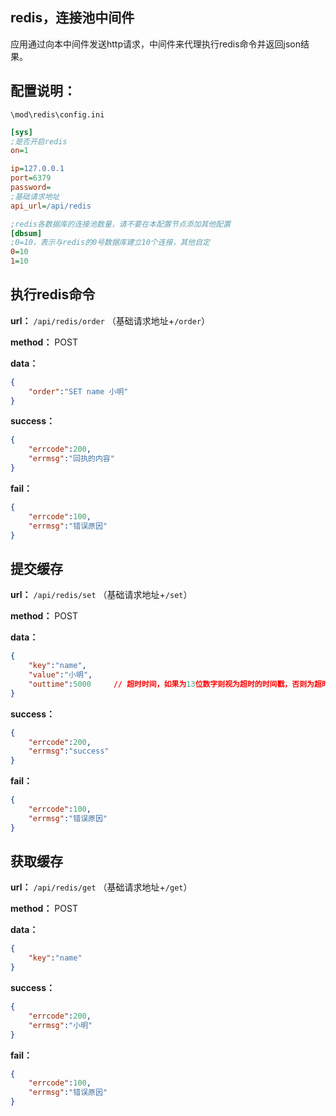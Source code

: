## redis，连接池中间件

应用通过向本中间件发送http请求，中间件来代理执行redis命令并返回json结果。



## 配置说明：

`\mod\redis\config.ini`

```ini
[sys]
;是否开启redis
on=1

ip=127.0.0.1
port=6379           
password=
;基础请求地址
api_url=/api/redis

;redis各数据库的连接池数量，请不要在本配置节点添加其他配置
[dbsum]
;0=10，表示与redis的0号数据库建立10个连接，其他自定
0=10
1=10
```



## 执行redis命令

**url：** `/api/redis/order`     （基础请求地址+`/order`）

**method：** POST

**data：**

```json
{
	"order":"SET name 小明"
}
```

**success：**

```json
{
	"errcode":200,
	"errmsg":"回执的内容"
}
```

**fail：**

```json
{
	"errcode":100,
	"errmsg":"错误原因"
}
```



## 提交缓存

**url：** `/api/redis/set`     （基础请求地址+`/set`）

**method：** POST

**data：**

```json
{
	"key":"name",
    "value":"小明",
    "outtime":5000     // 超时时间，如果为13位数字则视为超时的时间戳，否则为超时的毫秒数
}
```

**success：**

```json
{
	"errcode":200,
	"errmsg":"success"
}
```

**fail：**

```json
{
	"errcode":100,
	"errmsg":"错误原因"
}
```



## 获取缓存

**url：** `/api/redis/get`     （基础请求地址+`/get`）

**method：** POST

**data：**

```json
{
	"key":"name"
}
```

**success：**

```json
{
	"errcode":200,
	"errmsg":"小明"
}
```

**fail：**

```json
{
	"errcode":100,
	"errmsg":"错误原因"
}
```

